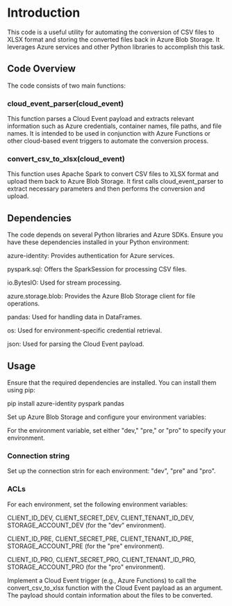 # Introduction
This code is a useful utility for automating the conversion of CSV files to XLSX format and storing the converted files back in Azure Blob Storage. It leverages Azure services and other Python libraries to accomplish this task.

## Code Overview
The code consists of two main functions:

### cloud_event_parser(cloud_event)

This function parses a Cloud Event payload and extracts relevant information such as Azure credentials, container names, file paths, and file names.
It is intended to be used in conjunction with Azure Functions or other cloud-based event triggers to automate the conversion process.

### convert_csv_to_xlsx(cloud_event)

This function uses Apache Spark to convert CSV files to XLSX format and upload them back to Azure Blob Storage.
It first calls cloud_event_parser to extract necessary parameters and then performs the conversion and upload.

## Dependencies
The code depends on several Python libraries and Azure SDKs. Ensure you have these dependencies installed in your Python environment:

azure-identity: Provides authentication for Azure services.

pyspark.sql: Offers the SparkSession for processing CSV files.

io.BytesIO: Used for stream processing.

azure.storage.blob: Provides the Azure Blob Storage client for file operations.

pandas: Used for handling data in DataFrames.

os: Used for environment-specific credential retrieval.

json: Used for parsing the Cloud Event payload.

## Usage
Ensure that the required dependencies are installed. You can install them using pip:

pip install azure-identity pyspark pandas

Set up Azure Blob Storage and configure your environment variables:

For the environment variable, set either "dev," "pre," or "pro" to specify your environment.

### Connection string

Set up the connection strin for each environment: "dev", "pre" and "pro".

### ACLs
For each environment, set the following environment variables:

CLIENT_ID_DEV, CLIENT_SECRET_DEV, CLIENT_TENANT_ID_DEV, STORAGE_ACCOUNT_DEV (for the "dev" environment).

CLIENT_ID_PRE, CLIENT_SECRET_PRE, CLIENT_TENANT_ID_PRE, STORAGE_ACCOUNT_PRE (for the "pre" environment).

CLIENT_ID_PRO, CLIENT_SECRET_PRO, CLIENT_TENANT_ID_PRO, STORAGE_ACCOUNT_PRO (for the "pro" environment).

Implement a Cloud Event trigger (e.g., Azure Functions) to call the convert_csv_to_xlsx function with the Cloud Event payload as an argument. The payload should contain information about the files to be converted.
